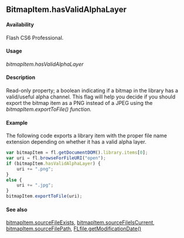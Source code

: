 ## BitmapItem.hasValidAlphaLayer

#### Availability

Flash CS6 Professional.

#### Usage

*bitmapItem.hasValidAlphaLayer*

#### Description

Read-only property; a boolean indicating if a bitmap in the library has a valid/useful alpha channel. This flag will help you decide if you should export the bitmap item as a PNG instead of a JPEG using the *bitmapItem.exportToFile() function.*

#### Example

The following code exports a library item with the proper file name extension depending on whether it has a valid alpha layer.

```javascript
var bitmapItem = fl.getDocumentDOM().library.items[0]; 
var uri = fl.browseForFileURI("open");
if (bitmapItem.hasValidAlphaLayer) {
    uri += ".png";
} 
else {
    uri += ".jpg";
}
bitmapItem.exportToFile(uri);
```

#### See also

[bitmapItem.sourceFileExists](../BitmapItem_object/bitmapIte9.md), [bitmapItem.sourceFileIsCurrent](../BitmapItem_object/bitmapIt10.md), [bitmapItem.sourceFilePath](../BitmapItem_object/bitmapIte11.md), [FLfile.getModificationDate()](../FLfile_object/FLfile6.md)
